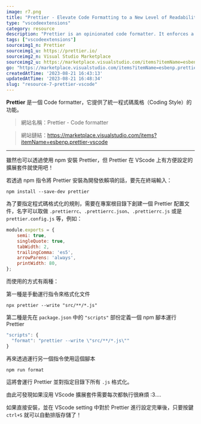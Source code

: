 ```yaml
---
image: r7.png
title: "Prettier - Elevate Code Formatting to a New Level of Readability!"
type: "vscodeextensions"
category: resource
description: "Prettier is an opinionated code formatter. It enforces a consistent style by parsing your code and re-printing it with its own rules that take the maximum line length into account, wrapping code when necessary."
tags: ["vscodeextensions"]
sourceimg1_n: Prettier
sourceimg1_u: https://prettier.io/
sourceimg2_n: Visual Studio Marketplace
sourceimg2_u: https://marketplace.visualstudio.com/items?itemName=esbenp.prettier-vscode
go: "https://marketplace.visualstudio.com/items?itemName=esbenp.prettier-vscode"
createdAtTime: '2023-08-21 16:43:13'
updatedAtTime: '2023-08-21 16:48:34'
slug: "resource-7-prettier-vscode"
---
```

**Prettier** 是一個 Code formatter，它提供了統一程式碼風格（Coding Style）的功能。

> 網站名稱：Prettier - Code formatter

> 網站鏈結：https://marketplace.visualstudio.com/items?itemName=esbenp.prettier-vscode

---

雖然也可以透過使用 npm 安裝 Prettier，但 Prettier 在 VScode 上有方便設定的擴展套件就使用吧！

若透過 npm 指令將 Prettier 安裝為開發依賴項的話，要先在終端輸入：
```shell
npm install --save-dev prettier
```

為了要指定程式碼格式化的規則，需要在專案根目錄下創建一個 Prettier 配置文件，名字可以取做 `.prettierrc`、`.prettierrc.json`、`.prettierrc.js` 或是 `prettier.config.js` 等，例如：
```js
module.exports = {
    semi: true,
    singleQuote: true,
    tabWidth: 2,
    trailingComma: 'es5',
    arrowParens: 'always',
    printWidth: 80,
};
```

而使用的方式有兩種：

第一種是手動運行指令來格式化文件
```shell
npx prettier --write "src/**/*.js"
```

第二種是先在 `package.json` 中的 `"scripts"` 部份定義一個 npm 腳本運行 Prettier
```js
"scripts": {
  "format": "prettier --write \"src/**/*.js\""
}
```

再來透過運行另一個指令使用這個腳本
```shell
npm run format
```

這將會運行 Prettier 並對指定目錄下所有 `.js` 格式化。


由此可發現如果沒用 VScode 擴展套件需要每次都執行很麻煩 :3....

如果直接安裝，並在 VScode setting 中對於 Prettier 進行設定完畢後，只要按鍵 `ctrl+S` 就可以自動排版存儲了！
